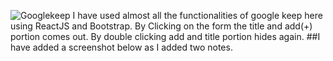 ![Googlekeep](https://user-images.githubusercontent.com/67594524/95660838-e006b500-0b2a-11eb-80f2-8a1f597676e2.png)
I have used almost all the functionalities of google keep here using ReactJS and Bootstrap. By Clicking on the form the title and add(+) portion comes out. By double clicking add and title portion hides again. 
##I have added a screenshot  below as I added two notes.


